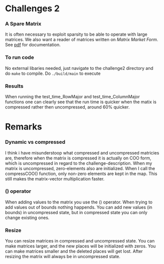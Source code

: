 # Challenges 2 

### A Spare Matrix 

It is often necessary to exploit sparsity to be able to operate with large matrices. We also want a reader of matrices written on *Matrix Market Form*. See [pdf](https://github.com/bangkorkor/PACS-challenges/blob/main/challenge2/doc/Challenge23-24-2.pdf) for documentation.



### To run code 

No external libaries needed, just navigate to the challenge2 directory and do ```make``` to compile. 
Do ```./build/main``` to execute


### Results 

When running the test_time_RowMajor and test_time_ColumnMajor functions one can clearly see that the run time is quicker when the matix is compressed rather then uncompressed, around 60% quicker. 

# Remarks

### Dynamic vs compressed

I think i have misunderstoop what compressed and uncompressed matricies are, therefore when the matrix is compressed it is actually on COO form, which is uncompressed in regard to the challenge-description. When my matrix is uncompressed, zero-elements also are initialized. When I call the compressCOO() function, only non-zero elements are kept in the map. This still makes the matrix-vector multiplication faster. 

### () operator

When adding values to the matrix you use the () operator. When trying to add values out of bounds nothing happends. You can add new values (in bounds) in uncompressed state, but in compressed state you can only change existing ones.


### Resize

You can resize matrices in compressed and uncompressed state. You can make matrices larger, and the new places will be initialized with zeros. You can make matrices smaller and the deleted places will get lost. After resizing the matrix will always be in uncompressed state.

